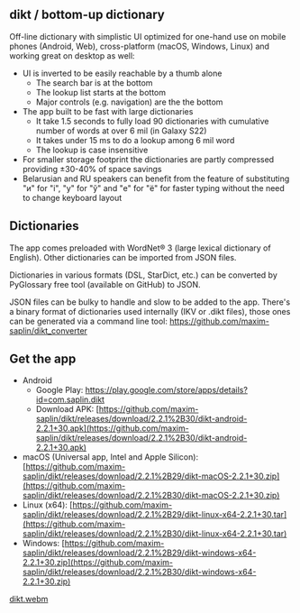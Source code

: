 ## dikt / bottom-up dictionary

Off-line dictionary with simplistic UI optimized for one-hand use on mobile phones (Android, Web), cross-platform (macOS, Windows, Linux) and working great on desktop as well:
- UI is inverted to be easily reachable by a thumb alone
  - The search bar is at the bottom
  - The lookup list starts at the bottom
  - Major controls (e.g. navigation) are the the bottom
- The app built to be fast with large dictionaries
  - It take 1.5 seconds to fully load 90 dictionaries with cumulative number of words at over 6 mil (in Galaxy S22)
  - It takes under 15 ms to do a lookup among 6 mil word
  - The lookup is case insensitive
- For smaller storage footprint the dictionaries are partly compressed providing ±30-40% of space savings
- Belarusian and RU speakers can benefit from the feature of substituting "и" for "і", "у" for "ў" and "e" for "ё" for faster typing without the need to change keyboard layout

## Dictionaries

The app comes preloaded with WordNet® 3 (large lexical dictionary of English). Other dictionaries can be imported from JSON files.

Dictionaries in various formats (DSL, StarDict, etc.) can be converted by PyGlossary free tool (available on GitHub) to JSON.

JSON files can be bulky to handle and slow to be added to the app. There's a binary format of dictionaries used internally (IKV or .dikt files), those ones can be generated via a command line tool: https://github.com/maxim-saplin/dikt_converter

## Get the app

- Android
  - Google Play: https://play.google.com/store/apps/details?id=com.saplin.dikt
  - Download APK: [https://github.com/maxim-saplin/dikt/releases/download/2.2.1%2B30/dikt-android-2.2.1+30.apk](https://github.com/maxim-saplin/dikt/releases/download/2.2.1%2B30/dikt-android-2.2.1+30.apk)
- macOS (Universal app, Intel and Apple Silicon): [https://github.com/maxim-saplin/dikt/releases/download/2.2.1%2B29/dikt-macOS-2.2.1+30.zip](https://github.com/maxim-saplin/dikt/releases/download/2.2.1%2B30/dikt-macOS-2.2.1+30.zip)
- Linux (x64): [https://github.com/maxim-saplin/dikt/releases/download/2.2.1%2B29/dikt-linux-x64-2.2.1+30.tar](https://github.com/maxim-saplin/dikt/releases/download/2.2.1%2B30/dikt-linux-x64-2.2.1+30.tar)
- Windows: [https://github.com/maxim-saplin/dikt/releases/download/2.2.1%2B29/dikt-windows-x64-2.2.1+30.zip](https://github.com/maxim-saplin/dikt/releases/download/2.2.1%2B30/dikt-windows-x64-2.2.1+30.zip)

[dikt.webm](https://user-images.githubusercontent.com/7947027/223116663-4db81908-a66f-4d6f-b91e-4cae2355f8d8.webm)
